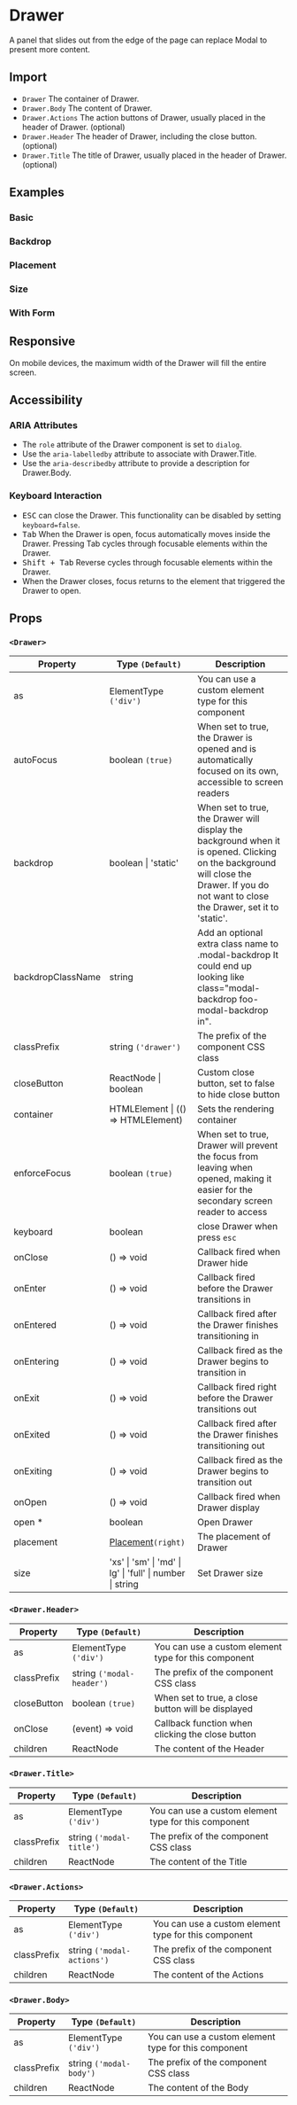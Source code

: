 # Drawer

A panel that slides out from the edge of the page can replace Modal to present more content.

## Import

<!--{include:<import-guide>}-->

- `Drawer` The container of Drawer.
- `Drawer.Body` The content of Drawer.
- `Drawer.Actions` The action buttons of Drawer, usually placed in the header of Drawer. (optional)
- `Drawer.Header` The header of Drawer, including the close button. (optional)
- `Drawer.Title` The title of Drawer, usually placed in the header of Drawer. (optional)

## Examples

### Basic

<!--{include:`basic.md`}-->

### Backdrop

<!--{include:`backdrop.md`}-->

### Placement

<!--{include:`placement.md`}-->

### Size

<!--{include:`size.md`}-->

### With Form

<!--{include:`form.md`}-->

## Responsive

On mobile devices, the maximum width of the Drawer will fill the entire screen.

<!--{include:<example-responsive>}-->

## Accessibility

### ARIA Attributes

- The `role` attribute of the Drawer component is set to `dialog`.
- Use the `aria-labelledby` attribute to associate with Drawer.Title.
- Use the `aria-describedby` attribute to provide a description for Drawer.Body.

### Keyboard Interaction

- <kbd>ESC</kbd> can close the Drawer. This functionality can be disabled by setting `keyboard=false`.
- <kbd>Tab</kbd> When the Drawer is open, focus automatically moves inside the Drawer. Pressing Tab cycles through focusable elements within the Drawer.
- <kbd>Shift + Tab</kbd> Reverse cycles through focusable elements within the Drawer.
- When the Drawer closes, focus returns to the element that triggered the Drawer to open.

## Props

### `<Drawer>`

| Property          | Type `(Default)`                                          | Description                                                                                                                                                                               |
| ----------------- | --------------------------------------------------------- | ----------------------------------------------------------------------------------------------------------------------------------------------------------------------------------------- |
| as                | ElementType `('div')`                                     | You can use a custom element type for this component                                                                                                                                      |
| autoFocus         | boolean `(true)`                                          | When set to true, the Drawer is opened and is automatically focused on its own, accessible to screen readers                                                                              |
| backdrop          | boolean \| 'static'                                       | When set to true, the Drawer will display the background when it is opened. Clicking on the background will close the Drawer. If you do not want to close the Drawer, set it to 'static'. |
| backdropClassName | string                                                    | Add an optional extra class name to .modal-backdrop It could end up looking like class="modal-backdrop foo-modal-backdrop in".                                                            |
| classPrefix       | string `('drawer')`                                       | The prefix of the component CSS class                                                                                                                                                     |
| closeButton       | ReactNode \| boolean                                      | Custom close button, set to false to hide close button                                                                                                                                    |
| container         | HTMLElement \| (() => HTMLElement)                        | Sets the rendering container                                                                                                                                                              |
| enforceFocus      | boolean `(true)`                                          | When set to true, Drawer will prevent the focus from leaving when opened, making it easier for the secondary screen reader to access                                                      |
| keyboard          | boolean                                                   | close Drawer when press `esc`                                                                                                                                                             |
| onClose           | () => void                                                | Callback fired when Drawer hide                                                                                                                                                           |
| onEnter           | () => void                                                | Callback fired before the Drawer transitions in                                                                                                                                           |
| onEntered         | () => void                                                | Callback fired after the Drawer finishes transitioning in                                                                                                                                 |
| onEntering        | () => void                                                | Callback fired as the Drawer begins to transition in                                                                                                                                      |
| onExit            | () => void                                                | Callback fired right before the Drawer transitions out                                                                                                                                    |
| onExited          | () => void                                                | Callback fired after the Drawer finishes transitioning out                                                                                                                                |
| onExiting         | () => void                                                | Callback fired as the Drawer begins to transition out                                                                                                                                     |
| onOpen            | () => void                                                | Callback fired when Drawer display                                                                                                                                                        |
| open \*           | boolean                                                   | Open Drawer                                                                                                                                                                               |
| placement         | [Placement](#code-ts-placement-code)`(right)`             | The placement of Drawer                                                                                                                                                                   |
| size              | 'xs' \| 'sm' \| 'md' \| lg' \| 'full' \| number \| string | Set Drawer size                                                                                                                                                                           |

### `<Drawer.Header>`

| Property    | Type `(Default)`          | Description                                          |
| ----------- | ------------------------- | ---------------------------------------------------- |
| as          | ElementType `('div')`     | You can use a custom element type for this component |
| classPrefix | string `('modal-header')` | The prefix of the component CSS class                |
| closeButton | boolean `(true)`          | When set to true, a close button will be displayed   |
| onClose     | (event) => void           | Callback function when clicking the close button     |
| children    | ReactNode                 | The content of the Header                            |

### `<Drawer.Title>`

| Property    | Type `(Default)`         | Description                                          |
| ----------- | ------------------------ | ---------------------------------------------------- |
| as          | ElementType `('div')`    | You can use a custom element type for this component |
| classPrefix | string `('modal-title')` | The prefix of the component CSS class                |
| children    | ReactNode                | The content of the Title                             |

### `<Drawer.Actions>`

| Property    | Type `(Default)`           | Description                                          |
| ----------- | -------------------------- | ---------------------------------------------------- |
| as          | ElementType `('div')`      | You can use a custom element type for this component |
| classPrefix | string `('modal-actions')` | The prefix of the component CSS class                |
| children    | ReactNode                  | The content of the Actions                           |

### `<Drawer.Body>`

| Property    | Type `(Default)`        | Description                                          |
| ----------- | ----------------------- | ---------------------------------------------------- |
| as          | ElementType `('div')`   | You can use a custom element type for this component |
| classPrefix | string `('modal-body')` | The prefix of the component CSS class                |
| children    | ReactNode               | The content of the Body                              |

<!--{include:(_common/types/placement4.md)}-->
